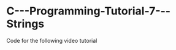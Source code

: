 C---Programming-Tutorial-7---Strings
====================================

Code for the following video tutorial 
